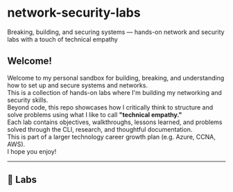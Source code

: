 # network-security-labs
Breaking, building, and securing systems — hands-on network and security labs with a touch of technical empathy
## Welcome!

Welcome to my personal sandbox for building, breaking, and understanding how to set up and secure systems and networks.  
This is a collection of hands-on labs where I'm building my networking and security skills.  
Beyond code, this repo showcases how I critically think to structure and solve problems using what I like to call **"technical empathy."**  
Each lab contains objectives, walkthroughs, lessons learned, and problems solved through the CLI, research, and thoughtful documentation.  
This is part of a larger technology career growth plan (e.g. Azure, CCNA, AWS).  
I hope you enjoy!

---

## 🔗 Labs

